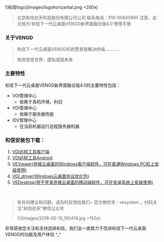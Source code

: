 ![和信logo](images/logohorizantal.png =200x)

>北京和信创天科技股份有限公司公司
>联系电话：010-60845985
>  注意，此文档为'和信下一代云桌面VENGD新界面融合版4.0'使用手册


### 关于VENGD

<blockquote class="warning">
和信下一代云桌面VENGD的的愿景是解决终端………… 
    
和信改变世界，虚拟成就未来 
</blockquote>

### 主要特性
和信下一代云桌面VENGD新界面融合版4.0的主要特性包括：
* VOI管理中心
	* 依赖于真机环境，利旧
* VDI管理中心
	* 依赖于服务器性能
* IDV管理中心
    * 在当前机器运行远程服务器机器 




### 和信安装包下载：
1. [VDI远程工具客户端](http://www.vesystem.com)
2. [VDI远程工具Android](http://www.vesystem.com)
3. [VEViewer(连接云桌面的Windows客户端软件，可在普通Windows PC机上安装使用)](http://www.vesystem.com)
4. [VDI_driver(Windows云桌面协议优化包)](http://www.vesystem.com)
5. [VEDesktop(用于登录连接云桌面的移动端软件，可在安卓系统上安装使用)](http://www.vesystem.com)
  
  </br>   

> 有任何建议和问题，请及时反馈给我们~
> 官方微信号：vesystem ，扫码关注"和信创天"微信公众号 
> 
> ![](images/2018-05-10_160414.jpg =150x)


非常感谢您关注和支持选择和信，我们会一直致力于改进和信下一代云桌面VENGD的功能及用户体验 ^_^